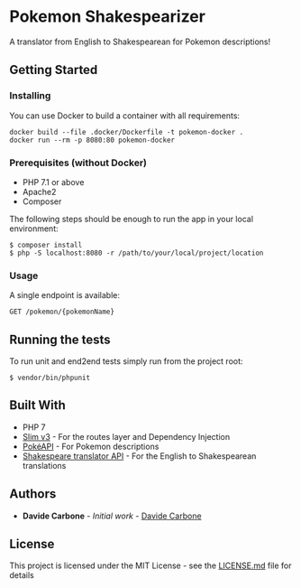 # Pokemon Shakespearizer

A translator from English to Shakespearean for Pokemon descriptions!

## Getting Started

### Installing

You can use Docker to build a container with all requirements:
```
docker build --file .docker/Dockerfile -t pokemon-docker .
docker run --rm -p 8080:80 pokemon-docker
```
### Prerequisites (without Docker)

* PHP 7.1 or above
* Apache2
* Composer

The following steps should be enough to run the app in your local environment:
```
$ composer install
$ php -S localhost:8080 -r /path/to/your/local/project/location
```

### Usage
A single endpoint is available:
```
GET /pokemon/{pokemonName} 
```

## Running the tests

To run unit and end2end tests simply run from the project root:
```
$ vendor/bin/phpunit
```

## Built With
* PHP 7
* [Slim v3](http://www.slimframework.com/) - For the routes layer and Dependency Injection
* [PokéAPI](https://pokeapi.co/docs/v2.html/) - For Pokemon descriptions
* [Shakespeare translator API](https://funtranslations.com/api/shakespeare) - For the English to Shakespearean translations

## Authors

* **Davide Carbone** - *Initial work* - [Davide Carbone](https://github.com/davidecarbone)

## License

This project is licensed under the MIT License - see the [LICENSE.md](LICENSE.md) file for details
